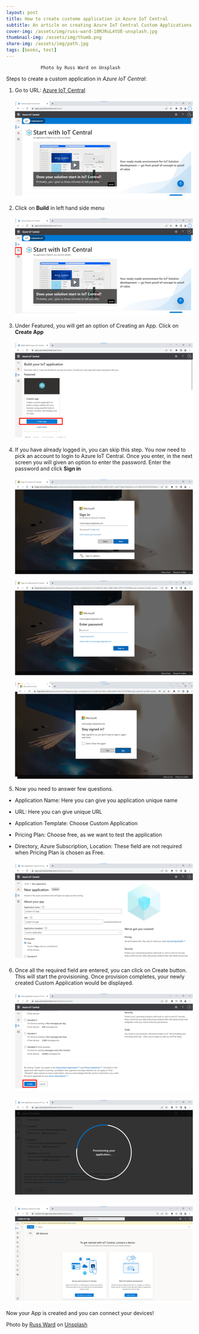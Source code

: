 ```yaml
---
layout: post
title: How to create custome application in Azure IoT Central
subtitle: An article on creating Azure IoT Central Custom Applications
cover-img: /assets/img/russ-ward-18MJRuL4tUE-unsplash.jpg
thumbnail-img: /assets/img/thumb.png
share-img: /assets/img/path.jpg
tags: [books, test]
---
```

                 Photo by Russ Ward on Unsplash

Steps to create a custom application in *Azure IoT Central*:

 1. Go to URL: [Azure IoT Central](https://apps.azureiotcentral.com/home)
         
      ![alt text](/assets/img/Slide1.PNG)
             
 2. Click on **Build** in left hand side menu
    
     ![alt text](/assets/img/Slide2.PNG)
     
 3. Under Featured, you will get an option of Creating an App. Click on **Create App**
     
     ![alt text](/assets/img/Slide3.PNG)
    
 4. If you have already logged in, you can skip this step. You now need to pick an account to login to Azure IoT  Central. Once you enter, in the next screen you
    will given an option to enter the password. Enter the  password and click **Sign in**
      
     ![alt text](/assets/img/Slide4.PNG)
     ![alt text](/assets/img/Slide5.PNG)
     ![alt text](/assets/img/Slide6.PNG)
    
5. Now you need to answer few questions. 
 - Application Name: Here you can give you application unique name 
 - URL: Here you can give unique URL
 - Application Template: Choose Custom Application
 - Pricing Plan: Choose free, as we want to test the application
 - Directory, Azure  Subscription, Location: These field are not required when Pricing Plan is chosen as Free.
    
    ![alt text](/assets/img/Slide7.PNG)
    
6. Once all the required field are entered, you can click on Create button. This will start the provisioning. Once provision completes, your newly created Custom Application would be displayed.
    
    ![alt text](/assets/img/Slide8.PNG)
    
    ![alt text](/assets/img/Slide9.PNG)
         
    ![alt text](/assets/img/Slide10.PNG)

Now your App is created and you can connect your devices!






Photo by <a href="https://unsplash.com/@rssemfam?utm_source=unsplash&utm_medium=referral&utm_content=creditCopyText">Russ Ward</a> on <a href="https://unsplash.com/s/photos/welding?utm_source=unsplash&utm_medium=referral&utm_content=creditCopyText">Unsplash</a>
  
